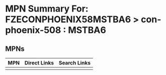 



# MPN Summary For: FZECONPHOENIX58MSTBA6 > con-phoenix-508 : MSTBA6

## MPNs
  

|MPN|Direct Links|Search Links|
| :--- | :--- | :--- |
||||
